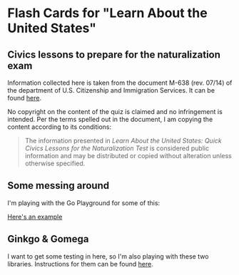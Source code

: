 # Flash Cards for "Learn About the United States"
## Civics lessons to prepare for the naturalization exam

Information collected here is taken from the document 
M-638 (rev. 07/14) of the department of U.S. Citizenship 
and Immigration Services. It can be found 
[here](https://www.uscis.gov/sites/default/files/USCIS/Office%20of%20Citizenship/Citizenship%20Resource%20Center%20Site/Publications/PDFs/M-638_red.pdf).

No copyright on the content of the quiz is claimed and no infringement 
is intended. Per the terms spelled out in the document, I am copying the 
content according to its conditions:

>The information presented in _Learn About the United States: Quick Civics Lessons 
for the Naturalization Test_ is considered public information and may be 
distributed or copied without alteration unless otherwise specified.

## Some messing around
I'm playing with the Go Playground for some of this:

[Here's an example](https://play.golang.org/p/twW3LLHeQt)

## Ginkgo & Gomega
I want to get some testing in here, so I'm also playing with these two libraries. Instructions for them can be found [here](https://onsi.github.io/ginkgo/).
